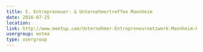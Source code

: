 ```yaml
---
title: 5. Entrepreneuer- & Unternehmertreffen Mannheim
date: 2016-07-25
location: 
link: http://www.meetup.com/Unternehmer-Entrepreneurnetzwerk-Mannheim-Heidelberg/events/231049971/
usergroup: entma
type: usergroup
---
```

